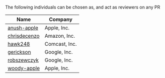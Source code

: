 The following individuals can be chosen as, and act as reviewers on any PR

| Name | Company |
|----|----|
| [anush-apple](https://github.com/anush-apple) | Apple, Inc. |
| [chrisdecenzo](https://github.com/chrisdecenzo) | Amazon, Inc. |
| [hawk248](https://github.com/hawk248) | Comcast, Inc. |
| [gerickson](https://github.com/gerickson) | Google, Inc. |
| [robszewczyk](https://github.com/robszewczyk) | Google, Inc. |
| [woody-apple](https://github.com/woody-apple) | Apple, Inc. |
